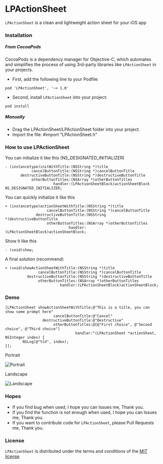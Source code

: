 # LPActionSheet

`LPActionSheet` is a clean and lightweight action sheet for your iOS app

### Installation

##### From CocoaPods

CocoaPods is a dependency manager for Objective-C, which automates and simplifies the process of using 3rd-party libraries like `LPActionSheet` in your projects. 

- First, add the following line to your Podfile:

```objc
pod 'LPActionSheet', '~> 1.0'
```

- Second, install `LPActionSheet` into your project:

```objc
pod install
```

##### Manually

- Drag the LPActionSheet/LPActionSheet folder into your project.
- Import the file: #import "LPActionSheet.h"

### How to use LPActionSheet

You can initialize it like this (NS_DESIGNATED_INITIALIZER)
```objc
- (instancetype)initWithTitle:(NSString *)title
            cancelButtonTitle:(NSString *)cancelButtonTitle
       destructiveButtonTitle:(NSString *)destructiveButtonTitle
            otherButtonTitles:(NSArray *)otherButtonTitles
                      handler:(LPActionSheetBlock)actionSheetBlock NS_DESIGNATED_INITIALIZER;
```

You can quickly initialize it like this

```objc
+ (instancetype)actionSheetWithTitle:(NSString *)title
                   cancelButtonTitle:(NSString *)cancelButtonTitle
              destructiveButtonTitle:(NSString *)destructiveButtonTitle
                   otherButtonTitles:(NSArray *)otherButtonTitles
                             handler:(LPActionSheetBlock)actionSheetBlock;
```

Show it like this

```objc
- (void)show;
```

A final solution (recommend)

```objc
+ (void)showActionSheetWithTitle:(NSString *)title
               cancelButtonTitle:(NSString *)cancelButtonTitle
          destructiveButtonTitle:(NSString *)destructiveButtonTitle
               otherButtonTitles:(NSArray *)otherButtonTitles
                         handler:(LPActionSheetBlock)actionSheetBlock;
```

### Demo

```objc
[LPActionSheet showActionSheetWithTitle:@"This is a title, you can show some prompt here"
                      cancelButtonTitle:@"Cancel"
                 destructiveButtonTitle:@"Destructive"
                      otherButtonTitles:@[@"First choice", @"Second choice", @"Third choice"]
                                handler:^(LPActionSheet *actionSheet, NSInteger index) {
        NSLog(@"%ld", index);
}];
```

Portrait

![Portrait](https://github.com/wenxiangjiang/LPActionSheet/raw/master/LPActionSheet.png)

Landscape

![Landscape](https://github.com/wenxiangjiang/LPActionSheet/raw/master/LPActionSheet_Landscape.png)

### Hopes

- If you find bug when used, I hope you can Issues me, Thank you.
- If you find the function is not enough when used, I hope you can Issues me, Thank you.
- If you want to contribute code for `LPActionSheet`, please Pull Requests me, Thank you.

### License

`LPActionSheet` is distributed under the terms and conditions of the [MIT license](https://github.com/wenxiangjiang/LPActionSheet/blob/master/LICENSE)
